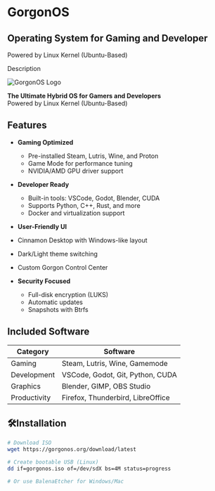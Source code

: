 # GorgonOS
## Operating System for Gaming and Developer 

Powered by Linux Kernel (Ubuntu-Based)


Description

![GorgonOS Logo](https://sample.com/path/to/logo.png)

**The Ultimate Hybrid OS for Gamers and Developers**  
Powered by Linux Kernel (Ubuntu-Based)

## Features

- **Gaming Optimized**
  - Pre-installed Steam, Lutris, Wine, and Proton
  - Game Mode for performance tuning
  - NVIDIA/AMD GPU driver support

- **Developer Ready**
  - Built-in tools: VSCode, Godot, Blender, CUDA
  - Supports Python, C++, Rust, and more
  - Docker and virtualization support

-  **User-Friendly UI**
  - Cinnamon Desktop with Windows-like layout
  - Dark/Light theme switching
  - Custom Gorgon Control Center

- **Security Focused**
  - Full-disk encryption (LUKS)
  - Automatic updates
  - Snapshots with Btrfs

## Included Software

| Category       | Software                          |
|----------------|-----------------------------------|
| Gaming         | Steam, Lutris, Wine, Gamemode     |
| Development    | VSCode, Godot, Git, Python, CUDA  |
| Graphics       | Blender, GIMP, OBS Studio         |
| Productivity   | Firefox, Thunderbird, LibreOffice |

## 🛠Installation

```bash
# Download ISO
wget https://gorgonos.org/download/latest

# Create bootable USB (Linux)
dd if=gorgonos.iso of=/dev/sdX bs=4M status=progress

# Or use BalenaEtcher for Windows/Mac
